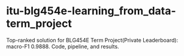 # itu-blg454e-learning_from_data-term_project
Top-ranked solution for BLG454E Term Project(Private Leaderboard): macro-F1 0.9888. Code, pipeline, and results.
